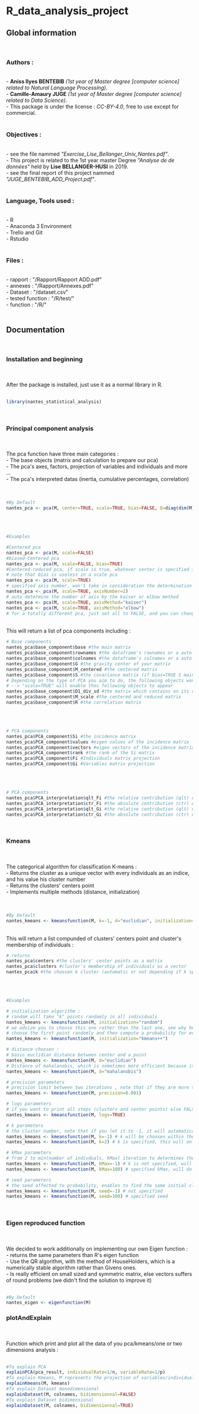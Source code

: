 # R_data_analysis_project

## Global information
<br/>

### Authors :
<br/>
- <b>Aniss Ilyes BENTEBIB</b> <i>(1st year of Master degree [computer science] related to Natural Language Processing)</i>.<br/>
- <b>Camille-Amaury JUGE</b> <i>(1st year of Master degree [computer science] related to Data Science)</i>.<br/>
- This package is under the license : <i>CC-BY-4.0</i>, free to use except for commercial.<br/><br/>

### Objectives :
<br/>
- see the file nammed <i>"Exercise_Lise_Bellanger_Univ_Nantes.pdf"</i>.<br/>
- This project is related to the 1st year master Degree <i>"Analyse de de données"</i> held by <b>Lise BELLANGER-HUSI</b> in 2019.<br/>
- see the final report of this project nammed <i>"JUGE_BENTEBIB_ADD_Project.pdf"</i>.<br/><br/>

### Language, Tools used :
<br/>
- R<br/>
- Anaconda 3 Environment<br/>
- Trello and Git<br/>
- Rstudio <br/><br/>

### Files :
<br/>
- rapport : "/Rapport/Rapport ADD.pdf"<br/>
- annexes : "/Rapport/Annexes.pdf"<br/>
- Dataset : "/dataset.csv"<br/>
- tested function : "/R/test/" <br/>
- function : "/R/" <br/><br/>

## Documentation
<br/>

### Installation and beginning
<br/>
<br/>
After the package is installed, just use it as a normal library in R.
<br/>
<br/>

```R
library(nantes_statistical_analysis)
```
<br/>

### Principal component analysis 
<br/>
<br/>
The pca function have three main categories :<br/>
- The base objects (matrix and calculation to prepare our pca)<br/>
- The pca's axes, factors, projection of variables and individuals and more ...<br/>
- The pca's interpreted datas (inertia, cumulative percentages, correlation)<br/><br/>
<br/>

```R
#By Default
nantes_pca <- pca(M, center=TRUE, scale=TRUE, bias=FALSE, Q=diag(dim(M)[2]), D=(1/dim(M)[1])*diag(dim(M)[1]), axisMethod="kaiser", axisNumber=-1)
```

<br/>
<br/>

```R
#Examples

#Centered pca
nantes_pca <- pca(M, scale=FALSE)
#biased-Centered pca
nantes_pca <- pca(M, scale=FALSE, bias=TRUE)
#Centered-reduced pca, if scale is true, whatever center is specified it will be also true
# note that bias is useless in a scale pca
nantes_pca <- pca(M, scale=TRUE)
# specified axis number, won't take in consideration the determination algorithm for the number of axis
nantes_pca <- pca(M, scale=TRUE, axisNumber=2)
# auto determine the number of axis by the kaiser or elbow method
nantes_pca <- pca(M, scale=TRUE, axisMethod="kaiser")
nantes_pca <- pca(M, scale=TRUE, axisMethod="elbow")
# for a totally different pca, just set all to FALSE, and you can change the individuals metric matrix D, and variables metric matrix Q
```

<br/>
This will return a list of pca components including :
<br/>

```R
# Base components
nantes_pca$base_component$base #the main matrix
nantes_pca$base_component$rownames #the dataframe's rownames or a auto rownames
nantes_pca$base_component$colnames #the dataframe's colnames or a auto colnames
nantes_pca$base_component$G #the gravity center of your matrix
nantes_pca$base_component$M_centered #the centered matrix
nantes_pca$base_component$S #the covariance matrix (if bias=TRUE S main diagonal is the biaised variance 1/n)
# Depending on the type of PCA you aim to do, the following objects won't appear
# --> "scale=TRUE" will enable thos following objects to appear
nantes_pca$base_component$D1_div_sd #the matrix which contains on its diagonal the (1/standard deviation) of the column 
nantes_pca$base_component$M_scale #the centered and reduced matrix
nantes_pca$base_component$R #the correlation matrix
```

<br/>
<br/>

```R
# PCA components
nantes_pca$PCA_component$Si #the incidence matrix
nantes_pca$PCA_component$values #eigen values of the incidence matrix
nantes_pca$PCA_component$vectors #eigen vectors of the incidence matrix
nantes_pca$PCA_component$rank #the rank of the Si matrix
nantes_pca$PCA_component$Fi #Individuals matrix projection
nantes_pca$PCA_component$Gi #Variables matrix projection
```

<br/>
<br/>

```R
# PCA components
nantes_pca$PCA_interpretation$qlt_Fi #the relative contribution (qlt) of individuals
nantes_pca$PCA_interpretation$ctr_Fi #the absolute contribution (ctr) of individuals
nantes_pca$PCA_interpretation$qlt_Gi #the relative contribution (qlt) of variables
nantes_pca$PCA_interpretation$ctr_Gi #the absolute contribution (ctr) of variables
```

<br/>

### Kmeans 

<br/>
<br/>
The categorical algorithm for classification K-means  :<br/>
- Returns the cluster as a unique vector with every individuals as an indice, and his value his cluster number<br/>
- Returns the clusters' centers point<br/>
- Implements multiple methods (distance, initialization) <br/><br/>
<br/>

```R
#By Default
nantes_kmeans <- kmeansfunction(M, k=-1, d="euclidian", initialization="random", precision=0.001, logs=FALSE, seed = -1, kMax = -1)
```

<br/>
This will return a list compunded of clusters' centers point and cluster's membership of individuals :
<br/>

```R
# returns
nantes_pca$centers #the clusters' center points as a matrix
nantes_pca$clusters #cluster's membership of individuals as a vector
nantes_pca$k #the choosen k cluster (automatic or not depending if k specified or not)
```

<br/>
<br/>

```R
#Examples

# initialization algorithm :
# random will take "k" points randomly in all individuals
nantes_kmeans <- kmeansfunction(M, initialization="random")
# we advize you to choose this one rather than the last one, see why here : https://en.wikipedia.org/wiki/K-means%2B%2B
# choose the first point randomly and then compute a probability for every other point regarding to the euclidian distance
nantes_kmeans <- kmeansfunction(M, initialization="kmeans++")

# distance choosen :
# basic euclidian distance between center and a point
nantes_kmeans <- kmeansfunction(M, d="euclidian")
# Distance of mahalanobis, which is sometimes more efficient because it doesn't take an account of outliers
nantes_kmeans <- kmeansfunction(M, d="mahalanobis")

# precision parameters
# precision limit between two iterations , note that if they are more than 1000 iterations it will stops even precision is not respected
nantes_kmeans <- kmeansfunction(M, precision=0.001)

# logs parameters
# if you want to print all steps (clusters and center points) else FALSE
nantes_kmeans <- kmeansfunction(M, logs=TRUE)

# k parameters
# the cluster number, note that if you let it to -1, it will automatically do 1:k clusters and choose the best one
nantes_kmeans <- kmeansfunction(M, k=-1) # k will be choosen within the algorithm
nantes_kmeans <- kmeansfunction(M, k=2) # k is specified, this will only create two clusters

# kMax parameters
# from 2 to min(number of indivduals, kMax) iteration to determines the best cluster number
nantes_kmeans <- kmeansfunction(M, kMax=-1) # k is not specified, will do from 2:10 clusters
nantes_kmeans <- kmeansfunction(M, kMax=100) # specified kMax, will do from 2:100 clusters

# seed parameters
# the seed affected to probability, enables to find the same initial clusters with the random method
nantes_kmeans <- kmeansfunction(M, seed=-1) # not specified
nantes_kmeans <- kmeansfunction(M, seed=100) # specified seed
```

<br/>

### Eigen reproduced function

<br/>
<br/>
We decided to work additionally on implementing our own Eigen function  :<br/>
- returns the same parameters than R's eigen function<br/>
- Use the QR algorithm, with the method of HouseHolders, which is a numerically stable algorithm rather than Givens ones.<br/>
- Is really efficient on small sized and symmetric matrix, else vectors suffers of round problems (we didn't find the solution to improve it) <br/><br/>


```R
#By Default
nantes_eigen <- eigenfunction(M)
```

### plotAndExplain

<br/>
<br/>
Function which print and plot all the data of you pca/kmeans/one or two dimensions analysis :<br/>
<br/>

```R
#To explain PCA
explainPCA(pca_result, individualRate=1/n, variableRate=1/p)
#To explain Kmeans, M represents the projection of variables/individuals, kmeans the return of the kmeans function apply to initial datas
explainKmeans(M, kmeans) 
#To explain Dataset monodimensional
explainDataset(M, colnames, bidimensionnal=FALSE)
#To explain Dataset bidimensional
explainDataset(M, colnames, bidimensionnal=TRUE)
```
